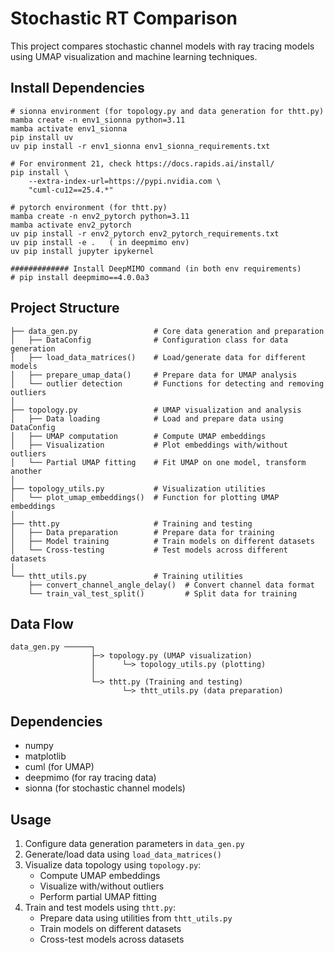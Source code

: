 # Stochastic RT Comparison

This project compares stochastic channel models with ray tracing models using UMAP visualization and machine learning techniques.

## Install Dependencies

```
# sionna environment (for topology.py and data generation for thtt.py)
mamba create -n env1_sionna python=3.11
mamba activate env1_sionna
pip install uv
uv pip install -r env1_sionna env1_sionna_requirements.txt

# For environment 21, check https://docs.rapids.ai/install/
pip install \
    --extra-index-url=https://pypi.nvidia.com \
    "cuml-cu12==25.4.*"

# pytorch environment (for thtt.py)
mamba create -n env2_pytorch python=3.11
mamba activate env2_pytorch
uv pip install -r env2_pytorch env2_pytorch_requirements.txt
uv pip install -e .   ( in deepmimo env)
uv pip install jupyter ipykernel

############# Install DeepMIMO command (in both env requirements)
# pip install deepmimo==4.0.0a3

```

## Project Structure

```
├── data_gen.py                 # Core data generation and preparation
│   ├── DataConfig              # Configuration class for data generation
│   ├── load_data_matrices()    # Load/generate data for different models
│   ├── prepare_umap_data()     # Prepare data for UMAP analysis
│   └── outlier detection       # Functions for detecting and removing outliers
│
├── topology.py                 # UMAP visualization and analysis
│   ├── Data loading            # Load and prepare data using DataConfig
│   ├── UMAP computation        # Compute UMAP embeddings
│   ├── Visualization           # Plot embeddings with/without outliers
│   └── Partial UMAP fitting    # Fit UMAP on one model, transform another
│
├── topology_utils.py           # Visualization utilities
│   └── plot_umap_embeddings()  # Function for plotting UMAP embeddings
│
├── thtt.py                     # Training and testing
│   ├── Data preparation        # Prepare data for training
│   ├── Model training          # Train models on different datasets
│   └── Cross-testing           # Test models across different datasets
│
└── thtt_utils.py               # Training utilities
    ├── convert_channel_angle_delay()  # Convert channel data format
    └── train_val_test_split()         # Split data for training
```

## Data Flow

```
data_gen.py ──────┐
                  ├─> topology.py (UMAP visualization)
                  │      └─> topology_utils.py (plotting)
                  │
                  └─> thtt.py (Training and testing)
                         └─> thtt_utils.py (data preparation)
```

## Dependencies

- numpy
- matplotlib
- cuml (for UMAP)
- deepmimo (for ray tracing data)
- sionna (for stochastic channel models)

## Usage

1. Configure data generation parameters in `data_gen.py`
2. Generate/load data using `load_data_matrices()`
3. Visualize data topology using `topology.py`:
   - Compute UMAP embeddings
   - Visualize with/without outliers
   - Perform partial UMAP fitting
4. Train and test models using `thtt.py`:
   - Prepare data using utilities from `thtt_utils.py`
   - Train models on different datasets
   - Cross-test models across datasets